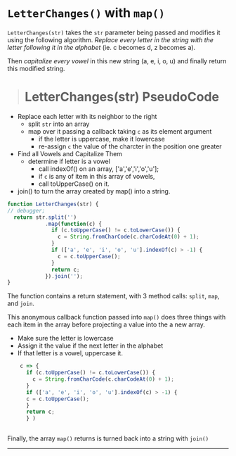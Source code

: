 # `LetterChanges()` with `map()`
`LetterChanges(str)` takes the `str` parameter being passed and modifies it using the following algorithm. *Replace every letter in the string with the letter following it in the alphabet*
(ie. c becomes d, z becomes a).  

Then *capitalize every vowel* in this new string (a, e, i, o, u) and finally return this modified string.

># LetterChanges(str) PseudoCode
* Replace each letter with its neighbor to the right
  - split `str` into an array
  - map over it passing a callback taking `c` as its element argument
    + if the letter is uppercase, make it lowercase
    + re-assign `c` the value of the charcter in the position one greater 
* Find all Vowels and Capitalize Them 
  - determine if letter is a vowel
    + call indexOf() on an array, ['a','e','i','o','u'];
    + if `c` is any of item in this array of vowels,
    + call toUpperCase() on it.
* join() to turn the array created by map() into a string. 

```js
function LetterChanges(str) {
// debugger;
  return str.split('')
            .map(function(c) {
              if (c.toUpperCase() != c.toLowerCase()) {
                c = String.fromCharCode(c.charCodeAt(0) + 1);
              }
              if (['a', 'e', 'i', 'o', 'u'].indexOf(c) > -1) {
                c = c.toUpperCase();
              }
              return c;
            }).join('');
}
```
The function contains a return statement, with 3 method calls: `split`, `map`, and `join`.  





This anonymous callback function passed into `map()` does three things with each item in the array before projecting a value into the a new array. 

* Make sure the letter is lowercase
* Assign it the value if the next letter in the alphabet
* If that letter is a vowel, uppercase it. 

```js
    c => {
      if (c.toUpperCase() != c.toLowerCase()) {
        c = String.fromCharCode(c.charCodeAt(0) + 1);
      }
      if (['a', 'e', 'i', 'o', 'u'].indexOf(c) > -1) {
      c = c.toUpperCase();
      }
      return c;
      } )
     
```
Finally, the array `map()` returns is turned back into a string with `join()`

___











